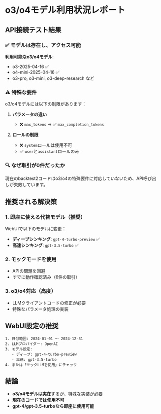 # o3/o4モデル利用状況レポート

## API接続テスト結果

### ✅ モデルは存在し、アクセス可能

**利用可能なo3/o4モデル**:
- o3-2025-04-16 ✅
- o4-mini-2025-04-16 ✅
- o3-pro, o3-mini, o3-deep-research など

### ⚠️ 特殊な要件

o3/o4モデルには以下の制限があります：

1. **パラメータの違い**
   - ❌ `max_tokens` → ✅ `max_completion_tokens`
   
2. **ロールの制限**
   - ❌ `system`ロールは使用不可
   - ✅ `user`と`assistant`ロールのみ

### 🔍 なぜ取引が0件だったか

現在のbacktest2コードはo3/o4の特殊要件に対応していないため、API呼び出しが失敗しています。

## 推奨される解決策

### 1. 即座に使える代替モデル（推奨）

WebUIで以下のモデルに変更：
- **ディープシンキング**: `gpt-4-turbo-preview` ✅
- **高速シンキング**: `gpt-3.5-turbo` ✅

### 2. モックモードを使用
- APIの問題を回避
- すでに動作確認済み（6件の取引）

### 3. o3/o4対応（高度）
- LLMクライアントコードの修正が必要
- 特殊なパラメータ処理の実装

## WebUI設定の推奨

```
1. 日付範囲: 2024-01-01 〜 2024-12-31
2. LLMプロバイダー: OpenAI
3. モデル設定:
   - ディープ: gpt-4-turbo-preview
   - 高速: gpt-3.5-turbo
4. または「モックLLMを使用」にチェック
```

## 結論

- **o3/o4モデルは実在**するが、特殊な実装が必要
- **現在のコードでは使用不可**
- **gpt-4/gpt-3.5-turboなら即座に使用可能**
